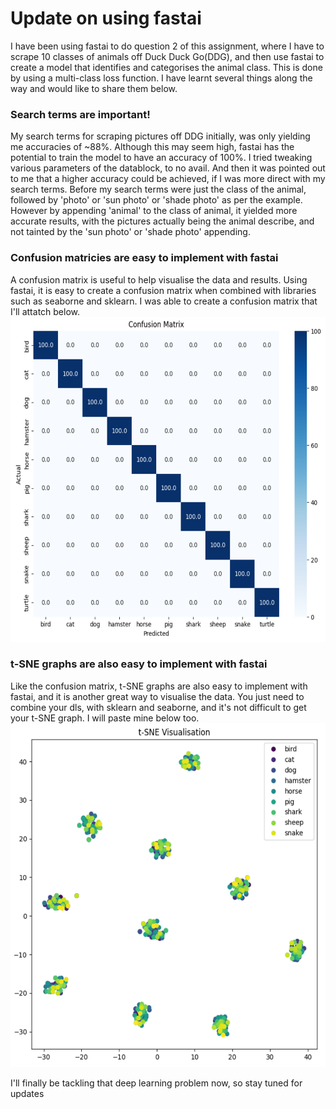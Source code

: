 # **Update on using fastai**
I have been using fastai to do question 2 of this assignment, where I have to scrape 10 classes of animals off Duck Duck Go(DDG), and then use fastai to create a model that identifies and categorises the animal class. This is done by using a multi-class loss function. I have learnt several things along the way and would like to share them below.

### **Search terms are important!**
My search terms for scraping pictures off DDG initially, was only yielding me accuracies of ~88%. Although this may seem high, fastai has the potential to train the model to have an accuracy of 100%. I tried tweaking various parameters of the datablock, to no avail. And then it was pointed out to me that a higher accuracy could be achieved, if I was more direct with my search terms. Before my search terms were just the class of the animal, followed by 'photo' or 'sun photo' or 'shade photo' as per the example. However by appending 'animal' to the class of animal, it yielded more accurate results, with the pictures actually being the animal describe, and not tainted by the 'sun photo' or 'shade photo' appending. 

### **Confusion matricies are easy to implement with fastai**
A confusion matrix is useful to help visualise the data and results. Using fastai, it is easy to create a confusion matrix when combined with libraries such as seaborne and sklearn. I was able to create a confusion matrix that I'll attatch below.
<img src="../images/confusion_matrix.png" alt="confusion matrix" width="576" height="520">

### **t-SNE graphs are also easy to implement with fastai**
Like the confusion matrix, t-SNE graphs are also easy to implement with fastai, and it is another great way to visualise the data. You just need to combine your dls, with sklearn and seaborne, and it's not difficult to get your t-SNE graph. I will paste mine below too.
<img src="../images/t-SNE.png" alt="t-SNE graph" width="550" height="550">

I'll finally be tackling that deep learning problem now, so stay tuned for updates
